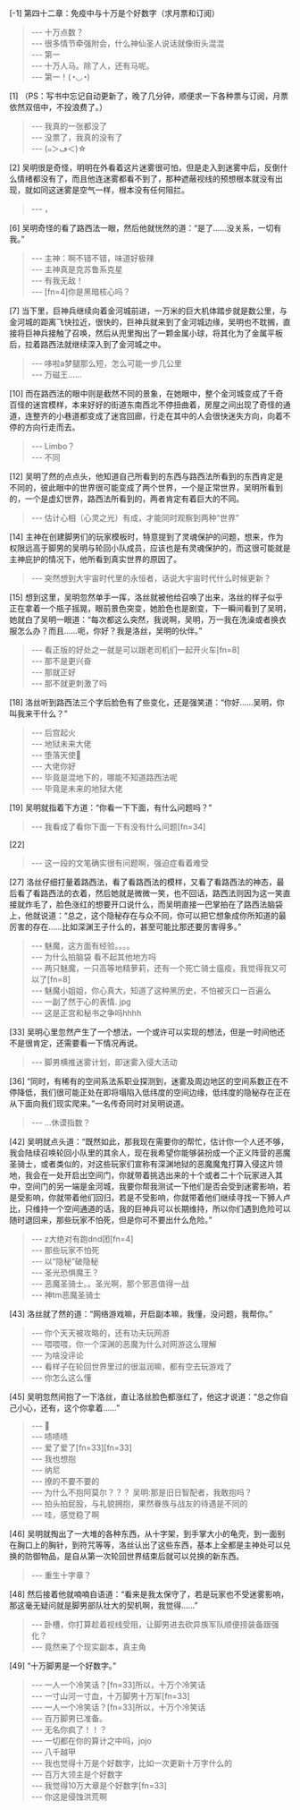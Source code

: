 
[-1] 第四十二章：免疫中与十万是个好数字（求月票和订阅）
>--- 十万点数？<br>
>--- 很多情节牵强附会，什么神仙圣人说话就像街头混混<br>
>--- 第一<br>
>--- 十万人马。除了人，还有马呢。<br>
>--- 第一！(◔◡◔)<br>

[1] （PS：写书中忘记自动更新了，晚了几分钟，顺便求一下各种票与订阅，月票依然双倍中，不投浪费了。）
>--- 我真的一张都没了<br>
>--- 没票了，我真的没有了<br>
>--- (๑＞ڡ＜)☆<br>

[2] 吴明很是奇怪，明明在外看着这片迷雾很可怕，但是走入到迷雾中后，反倒什么情绪都没有了，而且他连迷雾都看不到了，那种遮蔽视线的预想根本就没有出现，就如同这迷雾是空气一样，根本没有任何阻拦。
>--- ，<br>

[6] 吴明奇怪的看了路西法一眼，然后他就恍然的道：“是了……没关系，一切有我。”
>--- 主神：啊不错不错，味道好极辣<br>
>--- 主神真是克苏鲁系克星<br>
>--- 有我无敌！<br>
>--- [fn=4]你是黑暗核心吗？<br>

[7] 当下里，巨神兵继续向着金河城前进，一万米的巨大机体踏步就是数公里，与金河城的距离飞快拉近，很快的，巨神兵就来到了金河城边缘，吴明也不耽搁，直接将巨神兵接触了召唤，然后从兜里掏出了一颗金属小球，将其化为了金属平板后，拉着路西法就继续深入到了金河城之中。
>--- 哆啦a梦腿那么短，怎么可能一步几公里<br>
>--- 万磁王……<br>

[10] 而在路西法的眼中则是截然不同的景象，在她眼中，整个金河城变成了千奇百怪的迷宫模样，本来好好的街道东南西北不停扭曲着，房屋之间出现了奇怪的通道，连整齐的小巷道都变成了迷宫回廊，行走在其中的人会很快迷失方向，向着不停的方向行走而去。
>--- Limbo？<br>
>--- 不同<br>

[12] 吴明了然的点点头，他知道自己所看到的东西与路西法所看到的东西肯定是不同的，彼此眼中的世界很可能变成了两个世界，一个是正常世界，吴明所看到的，一个是虚幻世界，路西法所看到的，两者肯定有着巨大的不同。
>--- 估计心相（心灵之光）有成，才能同时观察到两种“世界”<br>

[14] 主神在创建脚男们的玩家模板时，特意提到了灵魂保护的问题，想来，作为权限远高于脚男的吴明与轮回小队成员，应该也是有灵魂保护的，而这很可能就是主神庇护的情况下，他所看到真实世界的原因了。
>--- 突然想到大宇宙时代里的永恒者，话说大宇宙时代什么时候更新？<br>

[15] 想到这里，吴明忽然单手一挥，洛丝就被他给召唤了出来，洛丝的样子似乎正在拿着一个瓶子摇晃，眼前景色突变，她脸色也是剧变，下一瞬间看到了吴明，她就白了吴明一眼道：“每次都这么突然，我说啊，吴明，万一我在洗澡或者换衣服怎么办？而且……呃，你好？我是洛丝，吴明的伙伴。”
>--- 看正版的好处之一就是可以跟老司机们一起开火车[fn=8]<br>
>--- 那不是更兴奋<br>
>--- 那就正好<br>
>--- 那不就更刺激了吗<br>

[18] 洛丝听到路西法三个字后脸色有了些变化，还是强笑道：“你好……吴明，你叫我来干什么？”
>--- 后宫起火<br>
>--- 地狱未来大佬<br>
>--- 堕落天使👼<br>
>--- 大佬你好<br>
>--- 毕竟是混地下的，哪能不知道路西法呢<br>
>--- 毕竟是未来的地狱大佬<br>

[19] 吴明就指着下方道：“你看一下下面，有什么问题吗？”
>--- 我看成了看你下面一下有没有什么问题[fn=34]<br>

[22] 
>--- 这一段的文笔确实很有问题啊，强迫症看着难受<br>

[27] 洛丝仔细打量着路西法，看了看路西法的模样，又看了看路西法的神态，最后看了看路西法的衣着，然后她就是微微一笑，也不回话，路西法则因为这一笑直接就炸毛了，脸色涨红的想要开口说什么，而吴明直接一巴掌拍在了路西法脑袋上，他就说道：“总之，这个隐秘存在与众不同，你可以把它想象成你所知道的最厉害的存在……比如深渊王子什么的，甚至可能比那还要厉害得多。”
>--- 魅魔，这方面有经验。。。。<br>
>--- 为什么拍脑袋 看不起其他地方吗<br>
>--- 两只魅魔，一只高等地精萝莉，还有一个死亡骑士瘟疫，我觉得我又可以了[fn=8]<br>
>--- 魅魔小姐姐，你心真大，知道了这种黑历史，不怕被灭口一百遍么<br>
>--- 一副了然于心的表情. jpg<br>
>--- 这是正宫和秘书之争吗hhhh<br>

[33] 吴明心里忽然产生了一个想法，一个或许可以实现的想法，但是一时间他还不是很肯定，还需要看一下情况再说。
>--- 脚男横推迷雾计划，即迷雾入侵大活动<br>

[36] “同时，有稀有的空间系法系职业探测到，迷雾及周边地区的空间系数正在不停降低，我们很可能正处在即将塌陷入低纬度的空间边缘，低纬度的隐秘存在正在从下面向我们现实爬来。”一名传奇同时对吴明说道。
>--- …休谟指数？<br>

[42] 吴明就点头道：“既然如此，那我现在需要你的帮忙，估计你一个人还不够，我会陆续召唤轮回小队里的其余人，现在我希望你能够装扮成一个正义阵营的恶魔圣骑士，或者类似的，对这些玩家们宣称有深渊地狱的恶魔魔鬼打算入侵这片领地，我会在一处开启出空间门，你就带着挑选出来的十个或者二十个玩家进入其中，空间门的另一端是金河城，我要你帮我测试一下他们是否会受到迷雾影响，若是受影响，你就带着他们回归，若是不受影响，你就带着他们继续寻找一下狮人卢比，只维持一个空间通道的话，我的巨神兵可以长期维持，所以你们遇到危险可以随时退回来，那些玩家不怕死，但是你可不要出什么危险。”
>--- z大绝对有跑dnd团[fn=4]<br>
>--- 那些玩家不怕死<br>
>--- 以“隐秘”破隐秘<br>
>--- 圣光恐惧魔王？<br>
>--- 恶魔圣骑士。。圣光啊，那个邪恶值得一战<br>
>--- 神tm恶魔圣骑士<br>

[43] 洛丝就了然的道：“网络游戏嘛，开启副本嘛，我懂，没问题，我帮你。”
>--- 你个天天被攻略的，还有功夫玩网游<br>
>--- 喂喂喂，你一个深渊的恶魔为什么对网游这么理解<br>
>--- 为啥没评论<br>
>--- 看样子在轮回世界里过的很滋润嘛，都有空去玩游戏了<br>
>--- 你怎么这么懂<br>

[45] 吴明忽然间抱了一下洛丝，直让洛丝脸色都涨红了，他这才说道：“总之你自己小心，还有，这个你拿着……”
>--- 😤<br>
>--- 啧啧啧<br>
>--- 爱了爱了[fn=33][fn=33]<br>
>--- 我也想抱<br>
>--- 纳尼<br>
>--- 撩的不要不要的<br>
>--- 为什么不抱阿莫尔？？？
吴明:那是旧日智配者，我敢抱吗？<br>
>--- 拍头拍屁股，与礼貌拥抱，果然眷族与战友的待遇是不同的<br>
>--- 哇，感觉稳了啊<br>

[46] 吴明就掏出了一大堆的各种东西，从十字架，到手掌大小的龟壳，到一面别在胸口上的胸针，到符咒等等，洛丝认出了这些东西，基本上全都是主神处可以兑换的防御物品，是自从第一次轮回世界结束后就可以兑换的新东西。
>--- 重生十字章？<br>

[48] 然后接着他就喃喃自语道：“看来是我太保守了，若是玩家也不受迷雾影响，那这毫无疑问就是脚男部队壮大的契机啊，我觉得……”
>--- 卧槽，你打算趁着视线受阻，让脚男进去砍异族军队顺便捞装备跟强化？<br>
>--- 竟然来了个现实副本，真主角<br>

[49] “十万脚男是一个好数字。”
>--- 一人一个冷笑话？[fn=33]所以，十万个冷笑话<br>
>--- 一寸山河一寸血，十万脚男十万军[fn=33]<br>
>--- 一人一个冷笑话？[fn=33]所以，十万个冷笑话<br>
>--- 百万脚男已准备。<br>
>--- 无名你疯了！！？<br>
>--- 一切都在你的算计之中吗，jojo<br>
>--- 八千越甲<br>
>--- 我也觉得十万是个好数字，比如一次更新十万字什么的<br>
>--- 百万大领主是个好数字<br>
>--- 我觉得10万大章是个好数字[fn=33]<br>
>--- 你这是侵蚀洪荒啊<br>
